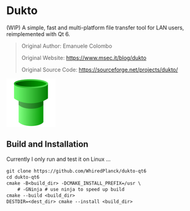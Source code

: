 # Dukto

(WIP) A simple, fast and multi-platform file transfer tool for LAN users, reimplemented with Qt 6.

> Original Author: Emanuele Colombo
>
> Original Website: https://www.msec.it/blog/dukto
>
> Original Source Code: https://sourceforge.net/projects/dukto/

<p><img src="data/dukto.png" alt="logo"/></p>

## Build and Installation

Currently I only run and test it on Linux ...

```shell
git clone https://github.com/WhiredPlanck/dukto-qt6
cd dukto-qt6
cmake -B<build_dir> -DCMAKE_INSTALL_PREFIX=/usr \
    # -GNinja # use ninja to speed up build
cmake --build <build_dir>
DESTDIR=<dest_dir> cmake --install <build_dir>
```
